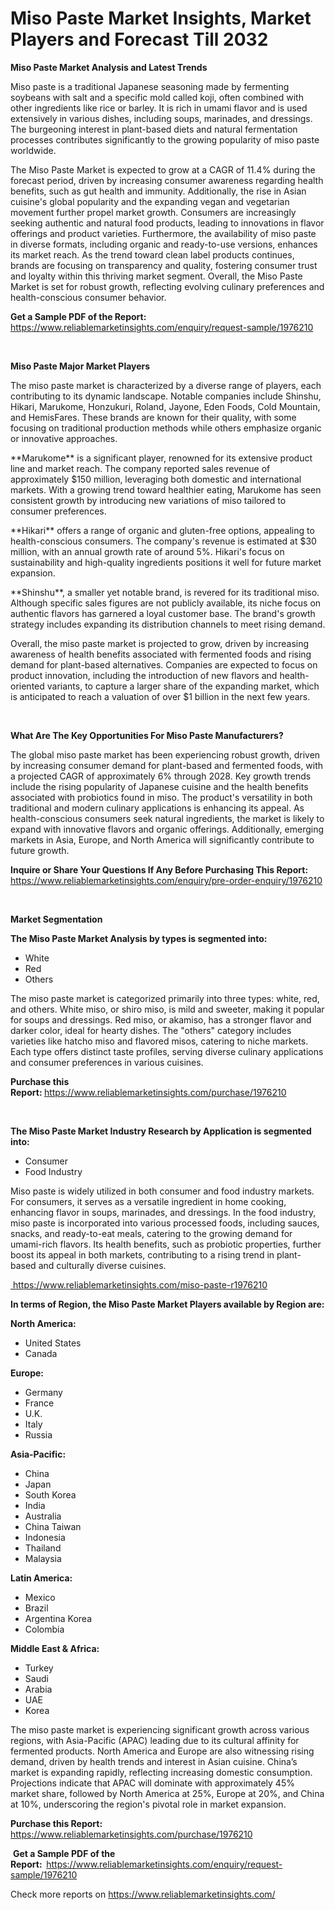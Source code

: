 <p><h1>Miso Paste Market Insights, Market Players and Forecast Till 2032</h1></p><p><strong>Miso Paste Market Analysis and Latest Trends</strong></p>
<p><p>Miso paste is a traditional Japanese seasoning made by fermenting soybeans with salt and a specific mold called koji, often combined with other ingredients like rice or barley. It is rich in umami flavor and is used extensively in various dishes, including soups, marinades, and dressings. The burgeoning interest in plant-based diets and natural fermentation processes contributes significantly to the growing popularity of miso paste worldwide.</p><p>The Miso Paste Market is expected to grow at a CAGR of 11.4% during the forecast period, driven by increasing consumer awareness regarding health benefits, such as gut health and immunity. Additionally, the rise in Asian cuisine's global popularity and the expanding vegan and vegetarian movement further propel market growth. Consumers are increasingly seeking authentic and natural food products, leading to innovations in flavor offerings and product varieties. Furthermore, the availability of miso paste in diverse formats, including organic and ready-to-use versions, enhances its market reach. As the trend toward clean label products continues, brands are focusing on transparency and quality, fostering consumer trust and loyalty within this thriving market segment. Overall, the Miso Paste Market is set for robust growth, reflecting evolving culinary preferences and health-conscious consumer behavior.</p></p>
<p><strong>Get a Sample PDF of the Report:&nbsp;</strong> <a href="https://www.reliablemarketinsights.com/enquiry/request-sample/1976210?utm_campaign=2248&utm_medium=2&utm_source=Github&utm_content=ia&utm_term=14022025&utm_id=miso-paste">https://www.reliablemarketinsights.com/enquiry/request-sample/1976210</a></p>
<p>&nbsp;</p>
<p><strong>Miso Paste Major Market Players</strong></p>
<p><p>The miso paste market is characterized by a diverse range of players, each contributing to its dynamic landscape. Notable companies include Shinshu, Hikari, Marukome, Honzukuri, Roland, Jayone, Eden Foods, Cold Mountain, and HemisFares. These brands are known for their quality, with some focusing on traditional production methods while others emphasize organic or innovative approaches.</p><p>**Marukome** is a significant player, renowned for its extensive product line and market reach. The company reported sales revenue of approximately $150 million, leveraging both domestic and international markets. With a growing trend toward healthier eating, Marukome has seen consistent growth by introducing new variations of miso tailored to consumer preferences.</p><p>**Hikari** offers a range of organic and gluten-free options, appealing to health-conscious consumers. The company's revenue is estimated at $30 million, with an annual growth rate of around 5%. Hikari's focus on sustainability and high-quality ingredients positions it well for future market expansion.</p><p>**Shinshu**, a smaller yet notable brand, is revered for its traditional miso. Although specific sales figures are not publicly available, its niche focus on authentic flavors has garnered a loyal customer base. The brand's growth strategy includes expanding its distribution channels to meet rising demand.</p><p>Overall, the miso paste market is projected to grow, driven by increasing awareness of health benefits associated with fermented foods and rising demand for plant-based alternatives. Companies are expected to focus on product innovation, including the introduction of new flavors and health-oriented variants, to capture a larger share of the expanding market, which is anticipated to reach a valuation of over $1 billion in the next few years.</p></p>
<p>&nbsp;</p>
<p><strong>What Are The Key Opportunities For Miso Paste Manufacturers?</strong></p>
<p><p>The global miso paste market has been experiencing robust growth, driven by increasing consumer demand for plant-based and fermented foods, with a projected CAGR of approximately 6% through 2028. Key growth trends include the rising popularity of Japanese cuisine and the health benefits associated with probiotics found in miso. The product's versatility in both traditional and modern culinary applications is enhancing its appeal. As health-conscious consumers seek natural ingredients, the market is likely to expand with innovative flavors and organic offerings. Additionally, emerging markets in Asia, Europe, and North America will significantly contribute to future growth.</p></p>
<p><strong>Inquire or Share Your Questions If Any Before Purchasing This Report:</strong> <a href="https://www.reliablemarketinsights.com/enquiry/pre-order-enquiry/1976210?utm_campaign=2248&utm_medium=2&utm_source=Github&utm_content=ia&utm_term=14022025&utm_id=miso-paste">https://www.reliablemarketinsights.com/enquiry/pre-order-enquiry/1976210</a></p>
<p>&nbsp;</p>
<p><strong>Market Segmentation</strong></p>
<p><strong>The Miso Paste Market Analysis by types is segmented into:</strong></p>
<p><ul><li>White</li><li>Red</li><li>Others</li></ul></p>
<p><p>The miso paste market is categorized primarily into three types: white, red, and others. White miso, or shiro miso, is mild and sweeter, making it popular for soups and dressings. Red miso, or akamiso, has a stronger flavor and darker color, ideal for hearty dishes. The "others" category includes varieties like hatcho miso and flavored misos, catering to niche markets. Each type offers distinct taste profiles, serving diverse culinary applications and consumer preferences in various cuisines.</p></p>
<p><strong>Purchase this Report:&nbsp;</strong><a href="https://www.reliablemarketinsights.com/purchase/1976210?utm_campaign=2248&utm_medium=2&utm_source=Github&utm_content=ia&utm_term=14022025&utm_id=miso-paste">https://www.reliablemarketinsights.com/purchase/1976210</a></p>
<p>&nbsp;</p>
<p><strong>The Miso Paste Market Industry Research by Application is segmented into:</strong></p>
<p><ul><li>Consumer</li><li>Food Industry</li></ul></p>
<p><p>Miso paste is widely utilized in both consumer and food industry markets. For consumers, it serves as a versatile ingredient in home cooking, enhancing flavor in soups, marinades, and dressings. In the food industry, miso paste is incorporated into various processed foods, including sauces, snacks, and ready-to-eat meals, catering to the growing demand for umami-rich flavors. Its health benefits, such as probiotic properties, further boost its appeal in both markets, contributing to a rising trend in plant-based and culturally diverse cuisines.</p></p>
<p><a href="https://www.reliablemarketinsights.com/miso-paste-r1976210?utm_campaign=2248&utm_medium=2&utm_source=Github&utm_content=ia&utm_term=14022025&utm_id=miso-paste">&nbsp;https://www.reliablemarketinsights.com/miso-paste-r1976210</a></p>
<p><strong>In terms of Region, the Miso Paste Market Players available by Region are:</strong></p>
<p>
    <p> <strong> North America: </strong>
        <ul>
            <li>United States</li>
            <li>Canada</li>
        </ul>
        </p> 
    <p> <strong> Europe: </strong>
        <ul>
            <li>Germany</li>
            <li>France</li>
            <li>U.K.</li>
            <li>Italy</li>
            <li>Russia</li>
        </ul>
        </p> 
    <p> <strong> Asia-Pacific: </strong>
        <ul>
            <li>China</li>
            <li>Japan</li>
            <li>South Korea</li>
            <li>India</li>
            <li>Australia</li>
            <li>China Taiwan</li>
            <li>Indonesia</li>
            <li>Thailand</li>
            <li>Malaysia</li>
        </ul>
        </p> 
    <p> <strong> Latin America: </strong>
        <ul>
            <li>Mexico</li>
            <li>Brazil</li>
            <li>Argentina Korea</li>
            <li>Colombia</li>
        </ul>
        </p> 
    <p> <strong> Middle East & Africa: </strong>
        <ul>
            <li>Turkey</li>
            <li>Saudi</li>
            <li>Arabia</li>
            <li>UAE</li>
            <li>Korea</li>
        </ul>
    </p>
    </p>
<p><p>The miso paste market is experiencing significant growth across various regions, with Asia-Pacific (APAC) leading due to its cultural affinity for fermented products. North America and Europe are also witnessing rising demand, driven by health trends and interest in Asian cuisine. China’s market is expanding rapidly, reflecting increasing domestic consumption. Projections indicate that APAC will dominate with approximately 45% market share, followed by North America at 25%, Europe at 20%, and China at 10%, underscoring the region's pivotal role in market expansion.</p></p>
<p><strong>Purchase this Report: </strong><a href="https://www.reliablemarketinsights.com/purchase/1976210?utm_campaign=2248&utm_medium=2&utm_source=Github&utm_content=ia&utm_term=14022025&utm_id=miso-paste">https://www.reliablemarketinsights.com/purchase/1976210</a></p>
<p>&nbsp;<strong>Get a Sample PDF of the Report:&nbsp;&nbsp;</strong><a href="https://www.reliablemarketinsights.com/enquiry/request-sample/1976210?utm_campaign=2248&utm_medium=2&utm_source=Github&utm_content=ia&utm_term=14022025&utm_id=miso-paste">https://www.reliablemarketinsights.com/enquiry/request-sample/1976210</a></p>
<p><strong></strong></p>
<p>Check more reports on <a href="https://www.reliablemarketinsights.com/?utm_campaign=2248&utm_medium=2&utm_source=Github&utm_content=ia&utm_term=14022025&utm_id=miso-paste">https://www.reliablemarketinsights.com/</a></p>